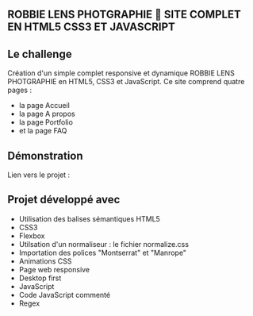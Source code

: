 ## ROBBIE LENS PHOTGRAPHIE 📸 SITE COMPLET EN HTML5 CSS3 ET JAVASCRIPT

## Le challenge

Création d'un simple complet responsive et dynamique ROBBIE LENS PHOTGRAPHIE en HTML5, CSS3 et JavaScript. Ce site comprend quatre pages :

- la page Accueil
- la page A propos
- la page Portfolio
- et la page FAQ

## Démonstration

Lien vers le projet :

## Projet développé avec

- Utilisation des balises sémantiques HTML5
- CSS3
- Flexbox
- Utilsation d'un normaliseur : le fichier normalize.css
- Importation des polices "Montserrat" et "Manrope"
- Animations CSS
- Page web responsive
- Desktop first
- JavaScript
- Code JavaScript commenté
- Regex

